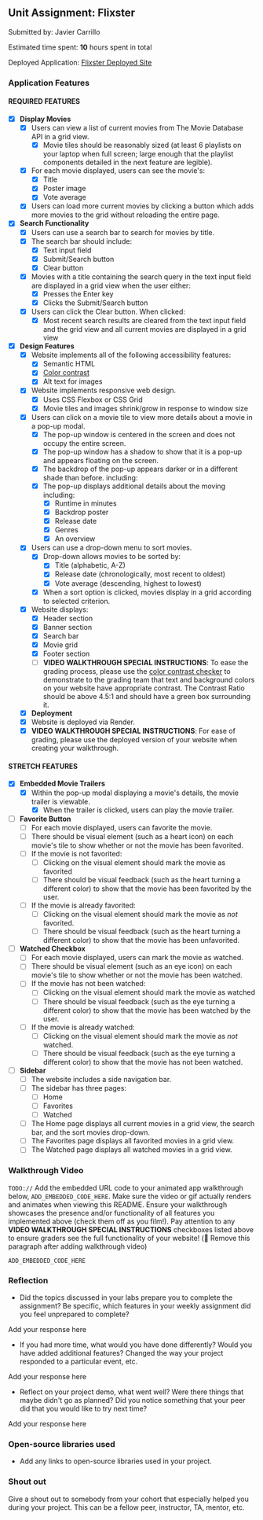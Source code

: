 ## Unit Assignment: Flixster

Submitted by: Javier Carrillo

Estimated time spent: **10** hours spent in total

Deployed Application: [Flixster Deployed Site](https://flixster-meej.onrender.com)

### Application Features

#### REQUIRED FEATURES

-   [x] **Display Movies**
    -   [x] Users can view a list of current movies from The Movie Database API in a grid view.
        -   [x] Movie tiles should be reasonably sized (at least 6 playlists on your laptop when full screen; large enough that the playlist components detailed in the next feature are legible).
    -   [x] For each movie displayed, users can see the movie's:
        -   [x] Title
        -   [x] Poster image
        -   [x] Vote average
    -   [x] Users can load more current movies by clicking a button which adds more movies to the grid without reloading the entire page.
-   [x] **Search Functionality**
    -   [x] Users can use a search bar to search for movies by title.
    -   [x] The search bar should include:
        -   [x] Text input field
        -   [x] Submit/Search button
        -   [x] Clear button
    -   [x] Movies with a title containing the search query in the text input field are displayed in a grid view when the user either:
        -   [x] Presses the Enter key
        -   [x] Clicks the Submit/Search button
    -   [x] Users can click the Clear button. When clicked:
        -   [x] Most recent search results are cleared from the text input field and the grid view and all current movies are displayed in a grid view
-   [x] **Design Features**
    -   [x] Website implements all of the following accessibility features:
        -   [x] Semantic HTML
        -   [x] [Color contrast](https://webaim.org/resources/contrastchecker/)
        -   [x] Alt text for images
    -   [x] Website implements responsive web design.
        -   [x] Uses CSS Flexbox or CSS Grid
        -   [x] Movie tiles and images shrink/grow in response to window size
    -   [x] Users can click on a movie tile to view more details about a movie in a pop-up modal.
        -   [x] The pop-up window is centered in the screen and does not occupy the entire screen.
        -   [x] The pop-up window has a shadow to show that it is a pop-up and appears floating on the screen.
        -   [x] The backdrop of the pop-up appears darker or in a different shade than before. including:
        -   [x] The pop-up displays additional details about the moving including:
            -   [x] Runtime in minutes
            -   [x] Backdrop poster
            -   [x] Release date
            -   [x] Genres
            -   [x] An overview
    -   [x] Users can use a drop-down menu to sort movies.
        -   [x] Drop-down allows movies to be sorted by:
            -   [x] Title (alphabetic, A-Z)
            -   [x] Release date (chronologically, most recent to oldest)
            -   [x] Vote average (descending, highest to lowest)
        -   [x] When a sort option is clicked, movies display in a grid according to selected criterion.
    -   [x] Website displays:
        -   [x] Header section
        -   [x] Banner section
        -   [x] Search bar
        -   [x] Movie grid
        -   [x] Footer section
        -   [ ] **VIDEO WALKTHROUGH SPECIAL INSTRUCTIONS**: To ease the grading process, please use the [color contrast checker](https://webaim.org/resources/contrastchecker/) to demonstrate to the grading team that text and background colors on your website have appropriate contrast. The Contrast Ratio should be above 4.5:1 and should have a green box surrounding it.
    -   [x] **Deployment**
    -   [x] Website is deployed via Render.
    -   [x] **VIDEO WALKTHROUGH SPECIAL INSTRUCTIONS**: For ease of grading, please use the deployed version of your website when creating your walkthrough.

#### STRETCH FEATURES

-   [x] **Embedded Movie Trailers**
    -   [x] Within the pop-up modal displaying a movie's details, the movie trailer is viewable.
        -   [x] When the trailer is clicked, users can play the movie trailer.
-   [ ] **Favorite Button**
    -   [ ] For each movie displayed, users can favorite the movie.
    -   [ ] There should be visual element (such as a heart icon) on each movie's tile to show whether or not the movie has been favorited.
    -   [ ] If the movie is not favorited:
        -   [ ] Clicking on the visual element should mark the movie as favorited
        -   [ ] There should be visual feedback (such as the heart turning a different color) to show that the movie has been favorited by the user.
    -   [ ] If the movie is already favorited:
        -   [ ] Clicking on the visual element should mark the movie as _not_ favorited.
        -   [ ] There should be visual feedback (such as the heart turning a different color) to show that the movie has been unfavorited.
-   [ ] **Watched Checkbox**
    -   [ ] For each movie displayed, users can mark the movie as watched.
    -   [ ] There should be visual element (such as an eye icon) on each movie's tile to show whether or not the movie has been watched.
    -   [ ] If the movie has not been watched:
        -   [ ] Clicking on the visual element should mark the movie as watched
        -   [ ] There should be visual feedback (such as the eye turning a different color) to show that the movie has been watched by the user.
    -   [ ] If the movie is already watched:
        -   [ ] Clicking on the visual element should mark the movie as _not_ watched.
        -   [ ] There should be visual feedback (such as the eye turning a different color) to show that the movie has not been watched.
-   [ ] **Sidebar**
    -   [ ] The website includes a side navigation bar.
    -   [ ] The sidebar has three pages:
        -   [ ] Home
        -   [ ] Favorites
        -   [ ] Watched
    -   [ ] The Home page displays all current movies in a grid view, the search bar, and the sort movies drop-down.
    -   [ ] The Favorites page displays all favorited movies in a grid view.
    -   [ ] The Watched page displays all watched movies in a grid view.

### Walkthrough Video

`TODO://` Add the embedded URL code to your animated app walkthrough below, `ADD_EMBEDDED_CODE_HERE`. Make sure the video or gif actually renders and animates when viewing this README. Ensure your walkthrough showcases the presence and/or functionality of all features you implemented above (check them off as you film!). Pay attention to any **VIDEO WALKTHROUGH SPECIAL INSTRUCTIONS** checkboxes listed above to ensure graders see the full functionality of your website! (🚫 Remove this paragraph after adding walkthrough video)

`ADD_EMBEDDED_CODE_HERE`

### Reflection

-   Did the topics discussed in your labs prepare you to complete the assignment? Be specific, which features in your weekly assignment did you feel unprepared to complete?

Add your response here

-   If you had more time, what would you have done differently? Would you have added additional features? Changed the way your project responded to a particular event, etc.

Add your response here

-   Reflect on your project demo, what went well? Were there things that maybe didn't go as planned? Did you notice something that your peer did that you would like to try next time?

Add your response here

### Open-source libraries used

-   Add any links to open-source libraries used in your project.

### Shout out

Give a shout out to somebody from your cohort that especially helped you during your project. This can be a fellow peer, instructor, TA, mentor, etc.
